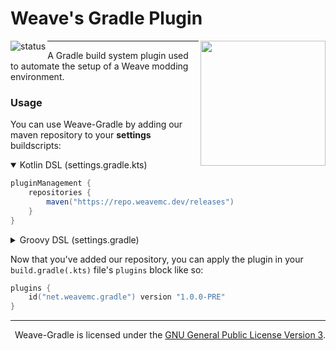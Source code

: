 # Weave's Gradle Plugin

<img
    align="right" width="200px"
    src="https://raw.githubusercontent.com/Weave-MC/.github/master/assets/icon.png"
/>

<img
    align="left" alt="status"
    src="https://github.com/Weave-MC/Weave/actions/workflows/gradle.yml/badge.svg"
/>

---

A Gradle build system plugin used to automate the setup of a Weave modding environment.

### Usage

You can use Weave-Gradle by adding our maven repository to your **settings** buildscripts:

<details open>
<summary>Kotlin DSL (settings.gradle.kts)</summary>

```gradle
pluginManagement {
    repositories {
        maven("https://repo.weavemc.dev/releases")
    }
}
```
</details>

<details>
<summary>Groovy DSL (settings.gradle)</summary>

```gradle
pluginManagement {
    repositories {
        maven {
            url = "https://repo.weavemc.dev/releases"
        }
    }
}
```
</details>

Now that you've added our repository, you can apply the plugin in your `build.gradle(.kts)` file's `plugins` block like so:
```kotlin
plugins {
    id("net.weavemc.gradle") version "1.0.0-PRE"
}
```

---

<div align="right">

Weave-Gradle is licensed under the [GNU General Public License Version 3][license].

</div>

[git]:     https://git-scm.com/
[jdk]:     https://www.azul.com/downloads/?version=java-17-lts&package=jdk
[license]: ./LICENSE
